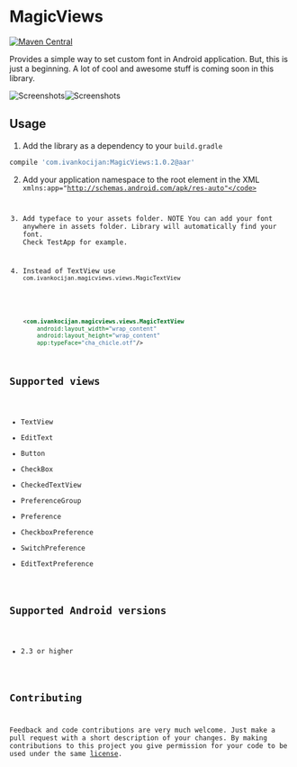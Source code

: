 MagicViews
==========
[![Maven Central](https://maven-badges.herokuapp.com/maven-central/com.ivankocijan/MagicViews/badge.svg)](https://maven-badges.herokuapp.com/maven-central/com.ivankocijan/MagicViews)

Provides a simple way to set custom font in Android application. But, this is just a beginning. A lot of cool and awesome stuff is coming soon in this library.

![Screenshots](https://raw.github.com/ikocijan/MagicViews/master/screenshot.jpg)![Screenshots](https://raw.github.com/ikocijan/MagicViews/master/screenshoot_2.png)

## Usage

1) Add the library as a dependency to your ```build.gradle```

```groovy
compile 'com.ivankocijan:MagicViews:1.0.2@aar'
```

2) Add your application namespace to the root element in the XML
    <code>xmlns:app="http://schemas.android.com/apk/res-auto"</code> 

3) Add typeface to your assets folder. NOTE You can add your font anywhere in assets folder. Library will automatically find your font. Check TestApp for example.

4) Instead of TextView use <code>com.ivankocijan.magicviews.views.MagicTextView</code>

```xml
    <com.ivankocijan.magicviews.views.MagicTextView
        android:layout_width="wrap_content"
        android:layout_height="wrap_content"
        app:typeFace="cha_chicle.otf"/>
```

## Supported views
* TextView
* EditText
* Button
* CheckBox
* CheckedTextView
* PreferenceGroup
* Preference
* CheckboxPreference
* SwitchPreference
* EditTextPreference

## Supported Android versions
* 2.3 or higher

## Contributing

Feedback and code contributions are very much welcome. Just make a pull request with a short description of your changes. By making contributions to this project you give permission for your code to be used under the same [license](LICENSE).
    

